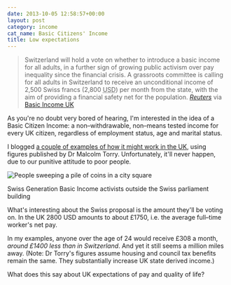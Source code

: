```yaml
---
date: 2013-10-05 12:58:57+00:00
layout: post
category: income
cat_name: Basic Citizens' Income
title: Low expectations
---
```


> Switzerland will hold a vote on whether to introduce a basic income for all adults, in a further sign of growing public activism over pay inequality since the financial crisis. A grassroots committee is calling for all adults in Switzerland to receive an unconditional income of 2,500 Swiss francs (2,800 <abbr title="US dollars">USD</abbr>) per month from the state, with the aim of providing a financial safety net for the population. <cite><a href="http://www.reuters.com/article/2013/10/04/us-swiss-pay-idUSBRE9930O620131004">Reuters</a></cite> via <a href="https://twitter.com/basicincome_uk">Basic Income UK</a>

As you're no doubt very bored of hearing, I'm interested in the idea of a Basic Citizen Income: a non&#8211;withdrawable, non&#8211;means tested income for every UK citizen, regardless of employment status, age and marital status.

I blogged [a couple of examples of how it might work in the UK](/2013/09/basic-income-examples/), using figures published by Dr Malcolm Torry. Unfortunately, it'll never happen, due to our punitive attitude to poor people.

<img src="/uploads/swiss-money.jpg" alt="People sweeping a pile of coins in a city square">

<p class="figcaption">Swiss Generation Basic Income activists outside the Swiss parliament building</p>

What's interesting about the Swiss proposal is the amount they'll be voting on. In the UK 2800 USD amounts to about &pound;1750, i.e. the average full&#8211;time worker's net pay.

In my examples, anyone over the age of 24 would receive &pound;308 a month, *around &pound;1400 less than in Switzerland*. And yet it still seems a million miles away. (Note: Dr Torry's figures assume housing and council tax benefits remain the same. They substantially increase UK state derived income.)

What does this say about UK expectations of pay and quality of life?



